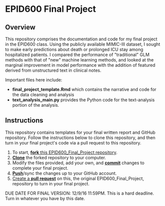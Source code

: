 # EPID600 Final Project

## Overview

This repository comprises the documentation and code for my final project in the EPID600 class. Using the publicly available MIMIC-III dataset, I sought to make early predictions about death or prolonged ICU stay among hospitalized patients. I compared the performance of "traditional" GLM methods with that of "new" machine learning methods, and looked at the marginal improvement in model performance with the addition of featured derived from unstructured text in clinical notes.

Important files here include:

* __final_project_template.Rmd__ which contains the narrative and code for the data cleaning and analysis
* __text_analysis_main.py__ provides the Python code for the text-analysis portion of the analysis.

## Instructions

This repository contains templates for your final written report and GitHub repository. Follow the instructions below to clone this repository, and then turn in your final project's code via a pull request to this repository.

1. To start, [**fork** this EPID600_Final_Project repository][forking].
1. [**Clone**][ref-clone] the forked repository to your computer.
1. Modify the files provided, add your own, and [**commit**][ref-commit] changes to complete your final project.
1. [**Push**][ref-push]/sync the changes up to your GitHub account.
1. [Create a **pull request**][pull-request] on this, the original EPID600_Final_Project, repository to turn in your final project.


DUE DATE FOR FINAL VERSION: 12/9/16 11:59PM. This is a hard deadline. Turn in whatever you have by this date.


<!-- Links -->
[forking]: https://guides.github.com/activities/forking/
[ref-clone]: http://gitref.org/creating/#clone
[ref-commit]: http://gitref.org/basic/#commit
[ref-push]: http://gitref.org/remotes/#push
[pull-request]: https://help.github.com/articles/creating-a-pull-request
